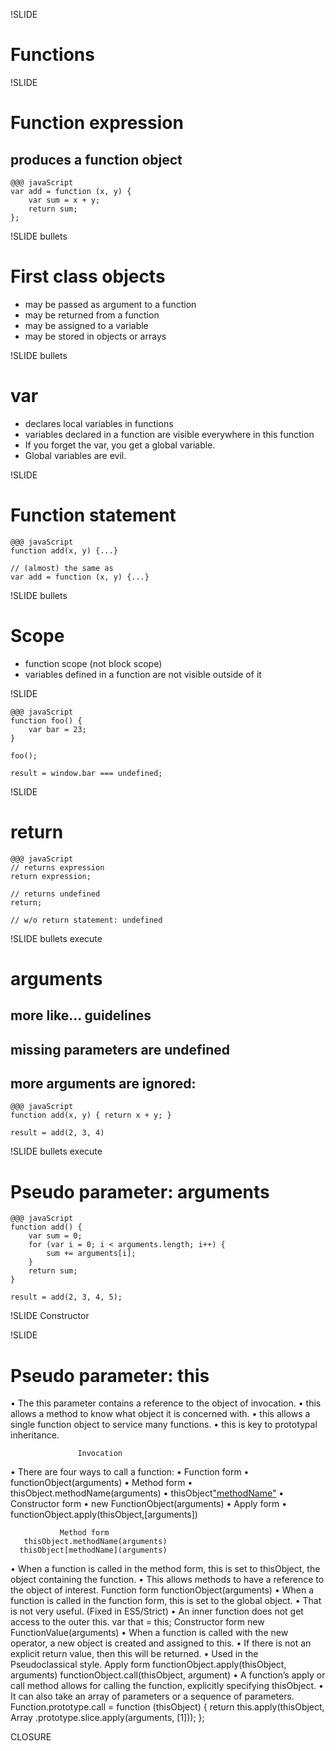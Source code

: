 !SLIDE
# Functions #

!SLIDE
# Function expression #
## produces a function object ##

	@@@ javaScript
	var add = function (x, y) {
		var sum = x + y;
		return sum;
	};

!SLIDE bullets
# First class objects #
* may be passed as argument to a function
* may be returned from a function
* may be assigned to a variable
* may be stored in objects or arrays

!SLIDE bullets
# var #
* declares local variables in functions
* variables declared in a function are visible everywhere in this function
* If you forget the var, you get a global variable.
* Global variables are evil.

!SLIDE
# Function statement #

	@@@ javaScript
	function add(x, y) {...}

	// (almost) the same as
	var add = function (x, y) {...}

!SLIDE bullets
# Scope #
* function scope (not block scope)
* variables defined in a function are not visible outside of it

!SLIDE

	@@@ javaScript
	function foo() {
		var bar = 23;
	}

	foo();

	result = window.bar === undefined;

!SLIDE
# return #

	@@@ javaScript
	// returns expression
	return expression;

	// returns undefined
	return;

	// w/o return statement: undefined

!SLIDE bullets execute
# arguments #
## more like... guidelines ##
## missing parameters are undefined ##
## more arguments are ignored: ##
	@@@ javaScript
	function add(x, y) { return x + y; }

	result = add(2, 3, 4)

!SLIDE bullets execute
# Pseudo parameter: arguments #

	@@@ javaScript
	function add() {
		var sum = 0;
		for (var i = 0; i < arguments.length; i++) {
			sum += arguments[i];
		}
		return sum;
	}

	result = add(2, 3, 4, 5);

!SLIDE
Constructor




!SLIDE
# Pseudo parameter: this #
• The this parameter contains a reference
  to the object of invocation.
• this allows a method to know what object
  it is concerned with.
• this allows a single function object to
  service many functions.
• this is key to prototypal inheritance.

                   Invocation
• There are four ways to call a function:
  • Function form
     • functionObject(arguments)
  • Method form
     • thisObject.methodName(arguments)
     • thisObject["methodName"](arguments)
  • Constructor form
     • new FunctionObject(arguments)
  • Apply form
     • functionObject.apply(thisObject,[arguments])

               Method form
       thisObject.methodName(arguments)
      thisObject[methodName](arguments)
• When a function is called in the method
  form, this is set to thisObject, the object
  containing the function.
• This allows methods to have a reference to
  the object of interest.
               Function form
          functionObject(arguments)
• When a function is called in the function
  form, this is set to the global object.
   • That is not very useful. (Fixed in ES5/Strict)
   • An inner function does not get access to the
     outer this.
              var that = this;
            Constructor form
       new FunctionValue(arguments)
• When a function is called with the new
  operator, a new object is created and
  assigned to this.
• If there is not an explicit return value, then
  this will be returned.
• Used in the Pseudoclassical style.
                   Apply form
  functionObject.apply(thisObject, arguments)
  functionObject.call(thisObject, argument)
• A function’s apply or call method allows for
  calling the function, explicitly specifying
  thisObject.
• It can also take an array of parameters or a
  sequence of parameters.
   Function.prototype.call = function (thisObject) {
       return this.apply(thisObject, Array
            .prototype.slice.apply(arguments, [1]));
   };

CLOSURE

